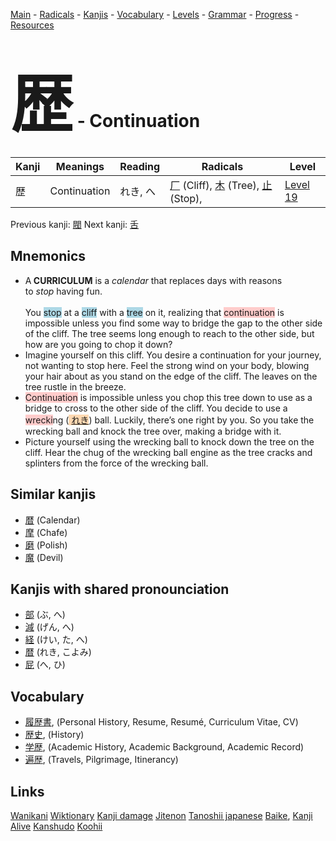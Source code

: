 <style> bigfont {font-size: 100px}</style>
[Main](../README.md) -
[Radicals](../radicals.md) -
[Kanjis](../kanjis.md) -
[Vocabulary](../vocabulary.md) -
[Levels](../levels.md) -
[Grammar](../grammar.md) - 
[Progress](../progress.md) -
[Resources](../resources.md)
# <bigfont> 歴</bigfont> - Continuation 

| Kanji | Meanings | Reading | Radicals | Level |
| --- | --- | --- | --- | --- |
| 歴 | Continuation | れき, へ | [厂](../radicals/厂.md) (Cliff), [木](../radicals/木.md) (Tree), [止](../radicals/止.md) (Stop),  | [Level 19](../levels/wk_level19.md) |

Previous kanji: [閥](閥.md) Next kanji: [舌](舌.md) 

## Mnemonics
 * <div><div>A<strong>&nbsp;CURRICULUM</strong>&nbsp;is a&nbsp;<em>calendar</em>&nbsp;that replaces days with reasons to&nbsp;<em>stop</em>&nbsp;having fun.</div></div><div><div><i></i></div></div><br>You <span style="background-color:#ADD8E6"> stop</span> at a <span style="background-color:#ADD8E6"> cliff</span> with a <span style="background-color:#ADD8E6"> tree</span> on it, realizing that <span style="background-color:#ffcccb"> continuation</span> is impossible unless you find some way to bridge the gap to the other side of the cliff. The tree seems long enough to reach to the other side, but how are you going to chop it down?<br>
* Imagine yourself on this cliff. You desire a continuation for your journey, not wanting to stop here. Feel the strong wind on your body, blowing your hair about as you stand on the edge of the cliff. The leaves on the tree rustle in the breeze.
* <span style="background-color:#ffcccb"> Continuation</span> is impossible unless you chop this tree down to use as a bridge to cross to the other side of the cliff. You decide to use a <span style="background-color:#ffcccb"> wrecki</span>ng (<span style="background-color:#fed8b1"> [れき](https://jisho.org/search/れき)</span>) ball. Luckily, there’s one right by you. So you take the wrecking ball and knock the tree over, making a bridge with it.
* Picture yourself using the wrecking ball to knock down the tree on the cliff. Hear the chug of the wrecking ball engine as the tree cracks and splinters from the force of the wrecking ball.


## Similar kanjis
 * [暦](暦.md) (Calendar)
* [摩](摩.md) (Chafe)
* [磨](磨.md) (Polish)
* [魔](魔.md) (Devil)



## Kanjis with shared pronounciation
 * [部](部.md) (ぶ, へ)
* [減](減.md) (げん, へ)
* [経](経.md) (けい, た, へ)
* [暦](暦.md) (れき, こよみ)
* [屁](屁.md) (へ, ひ)



## Vocabulary
 * [履歴書](../vocabulary/歴.md), (Personal History, Resume, Resumé, Curriculum Vitae, CV)
* [歴史](../vocabulary/歴.md), (History)
* [学歴](../vocabulary/歴.md), (Academic History, Academic Background, Academic Record)
* [遍歴](../vocabulary/歴.md), (Travels, Pilgrimage, Itinerancy)




## Links 


[Wanikani](https://www.wanikani.com/kanji/歴)
[Wiktionary](https://en.wiktionary.org/wiki/歴)
[Kanji damage](http://www.kanjidamage.com/kanji/search?utf8=✓&q=歴)
[Jitenon](https://jitenon.com/kanji/歴)
[Tanoshii japanese](https://www.tanoshiijapanese.com/dictionary/kanji.cfm?k=歴)
[Baike](https://baike.baidu.com/item/歴),
[Kanji Alive](https://app.kanjialive.com/歴)
[Kanshudo](https://www.kanshudo.com/searchmn?q=歴)
[Koohii](https://kanji.koohii.com/study/kanji/歴)

